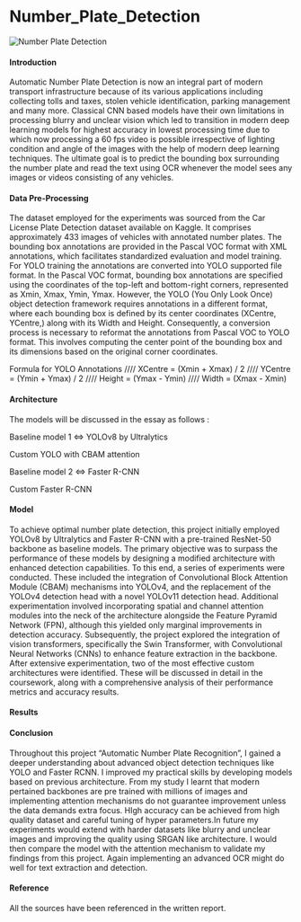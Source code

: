 # Number_Plate_Detection
![Number Plate Detection](gif.gif)

#### Introduction
Automatic Number Plate Detection is now an integral part of modern transport infrastructure because of its various applications including collecting tolls and taxes, stolen vehicle identification, parking management and many more. Classical CNN based models have their own limitations in processing blurry and unclear vision which led to transition in modern deep learning models for highest accuracy in lowest processing time due to which now processing a 60 fps video is possible irrespective of lighting condition and angle of the images with the help of modern deep learning techniques. The ultimate goal is to predict the bounding box surrounding the number plate and read the text using OCR whenever the model sees any images or videos consisting of any vehicles.

#### Data Pre-Processing
The dataset employed for the experiments was sourced from the Car License Plate Detection dataset available on Kaggle. It comprises approximately 433 images of vehicles with annotated number plates. The bounding box annotations are provided in the Pascal VOC format with XML annotations, which facilitates standardized evaluation and model training. For YOLO training the annotations are converted into YOLO supported file format. In the Pascal VOC format, bounding box annotations are specified using the coordinates of the top-left and bottom-right corners, represented as Xmin, Xmax, Ymin, Ymax. However, the YOLO (You Only Look Once) object detection framework requires annotations in a different format, where each bounding box is defined by its center coordinates (XCentre, YCentre,) along with its Width and Height.  Consequently, a conversion process is necessary to reformat the annotations from Pascal VOC to YOLO format. This involves computing the center point of the bounding box and its dimensions based on the original corner coordinates. 

Formula for YOLO Annotations //// 
XCentre = (Xmin + Xmax) / 2 //// 
YCentre = (Ymin + Ymax) / 2 //// 
Height = (Ymax - Ymin) ////
Width = (Xmax - Xmin)

#### Architecture
The models will be discussed in the essay as follows :

Baseline model 1 ⇔ YOLOv8 by Ultralytics

Custom YOLO with CBAM attention

Baseline model 2 ⇔ Faster R-CNN

Custom Faster R-CNN

#### Model
To achieve optimal number plate detection, this project initially employed YOLOv8 by Ultralytics and Faster R-CNN with a pre-trained ResNet-50 backbone as baseline models. The primary objective was to surpass the performance of these models by designing a modified architecture with enhanced detection capabilities. To this end, a series of experiments were conducted. These included the integration of Convolutional Block Attention Module (CBAM) mechanisms into YOLOv4, and the replacement of the YOLOv4 detection head with a novel YOLOv11 detection head. Additional experimentation involved incorporating spatial and channel attention modules into the neck of the architecture alongside the Feature Pyramid Network (FPN), although this yielded only marginal improvements in detection accuracy.
Subsequently, the project explored the integration of vision transformers, specifically the Swin Transformer, with Convolutional Neural Networks (CNNs) to enhance feature extraction in the backbone. After extensive experimentation, two of the most effective custom architectures were identified. These will be discussed in detail in the coursework, along with a comprehensive analysis of their performance metrics and accuracy results.

#### Results

#### Conclusion
Throughout this project “Automatic Number Plate Recognition”, I gained a deeper understanding about advanced object detection techniques like YOLO and Faster RCNN. I improved my practical skills  by developing models based on previous architecture. From my study I learnt that modern pertained backbones are pre trained with millions of images and implementing attention mechanisms do not guarantee improvement unless the data demands extra focus. HIgh accuracy can be achieved from high quality dataset and careful tuning of hyper parameters.In future my experiments would extend with harder datasets like blurry and unclear images and improving the quality using SRGAN like architecture. I would then compare the model with the attention mechanism to validate my findings from this project. Again implementing an advanced OCR might do well for text extraction and detection.
#### Reference
All the sources have been referenced in the written report.
